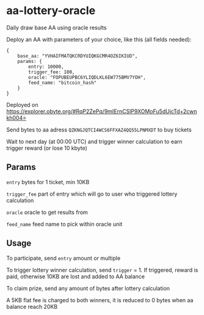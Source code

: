 # aa-lottery-oracle
Daily draw base AA using oracle results

Deploy an AA with parameters of your choice, like this (all fields needed):
```
{
    base_aa: "YVHAIFMATQKCRDYUIQKGCMR4OZ6IKIUD",
    params: {
        entry: 10000,
        trigger_fee: 100,
        oracle: "FOPUBEUPBC6YLIQDLKL6EW775BMV7YOH",
        feed_name: "bitcoin_hash"
    }
}
```
Deployed on https://explorer.obyte.org/#RqP2ZePq/9mIErnCSlP9XOMoFu5dUjcTd+2cwnkh004=

Send bytes to aa adress `QZKNGJQTCI4WCS6FFXAZ4QQ55LPNMXDT` to buy tickets

Wait to next day (at 00:00 UTC) and trigger winner calculation to earn trigger reward (or lose 10 kbyte)

## Params
`entry` bytes for 1 ticket, min 10KB

`trigger_fee` part of entry which will go to user who triggered lottery calculation

`oracle` oracle to get results from

`feed_name` feed name to pick within oracle unit

## Usage
To participate, send `entry` amount or multiple

To trigger lottery winner calculation, send `trigger` = 1. If triggered, reward is paid, otherwise 10KB are lost and added to AA balance

To claim prize, send any amount of bytes after lottery calculation

A 5KB flat fee is charged to both winners, it is reduced to 0 bytes when aa balance reach 20KB
